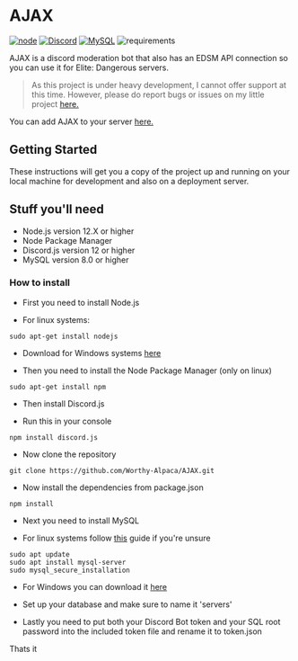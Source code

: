 # AJAX

[![node](https://img.shields.io/badge/Node.js-v.12.X-brightgreen)](https://nodejs.org)
[![Discord](https://img.shields.io/badge/Discord-v.12-blue)](https://discord.js.org/#/docs/main/stable/general/welcome)
[![MySQL](https://img.shields.io/badge/MySQL-v.8.0-blue)](https://www.mysql.com/)
![requirements](https://img.shields.io/badge/requirements-up%20to%20date-brightgreen)

AJAX is a discord moderation bot that also has an EDSM API connection so you can use it for Elite: Dangerous servers.

> As this project is under heavy development, I cannot offer support at this time.  However, please do report bugs or issues on my little project [here.](https://github.com/Worthy-Alpaca/AJAX/issues)

You can add AJAX to your server [here.](https://discord.com/api/oauth2/authorize?client_id=682255208125956128&permissions=8&redirect_uri=https%3A%2F%2Fworthyalpaca.de%2F&scope=bot)

## Getting Started

These instructions will get you a copy of the project up and running on your local machine for development and also on a deployment server.

## Stuff you'll need
* Node.js version 12.X or higher
* Node Package Manager
* Discord.js version 12 or higher
* MySQL version 8.0 or higher

### How to install

- First you need to install Node.js

* For linux systems: 
```
sudo apt-get install nodejs
```
* Download for Windows systems [here](https://nodejs.org/en/download/)

- Then you need to install the Node Package Manager (only on linux)
```
sudo apt-get install npm
```

- Then install Discord.js

* Run this in your console
```
npm install discord.js
```

- Now clone the repository
```
git clone https://github.com/Worthy-Alpaca/AJAX.git
```

- Now install the dependencies from package.json
```
npm install
```

- Next you need to install MySQL 

* For linux systems follow [this](https://www.digitalocean.com/community/tutorials/how-to-install-mysql-on-ubuntu-18-04) guide if you're unsure 
```
sudo apt update
sudo apt install mysql-server
sudo mysql_secure_installation
```
* For Windows you can download it [here](https://dev.mysql.com/downloads/windows/installer/8.0.html)

- Set up your database and make sure to name it 'servers'

- Lastly you need to put both your Discord Bot token and your SQL root password into the included token file and rename it to token.json

Thats it


